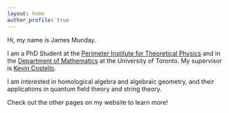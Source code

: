 ```yaml
---
layout: home
author_profile: true
---
```


Hi, my name is James Munday. 

I am a PhD Student at the [Perimeter Institute for Theoretical Physics][pitp] and in the [Department of Mathematics][dept-math] at the University of Toronto. My supervisor is [Kevin Costello][kevin].

I am interested in homological algebra and algebraic geometry, and their applications in quantum field theory and string theory.

Check out the other pages on my website to learn more!

[pitp]: https://perimeterinstitute.ca 
[dept-math]: https://www.mathematics.utoronto.ca 
[kevin]: https://perimeterinstitute.ca/people/kevin-costello